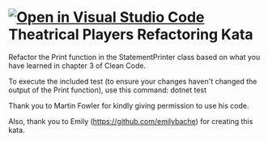 [![Open in Visual Studio Code](https://classroom.github.com/assets/open-in-vscode-c66648af7eb3fe8bc4f294546bfd86ef473780cde1dea487d3c4ff354943c9ae.svg)](https://classroom.github.com/online_ide?assignment_repo_id=9601809&assignment_repo_type=AssignmentRepo)
Theatrical Players Refactoring Kata
====================================

Refactor the Print function in the StatementPrinter class based on what you have learned in chapter 3 of Clean Code.

To execute the included test (to ensure your changes haven't changed the output of the Print function), use this command:
dotnet test


Thank you to Martin Fowler for kindly giving permission to use his code.

Also, thank you to Emily (https://github.com/emilybache) for creating this kata.